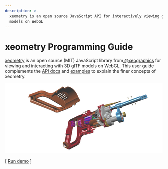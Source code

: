 ```yaml
---
description: >-
  xeometry is an open source JavaScript API for interactively viewing glTF
  models on WebGL
---
```


# xeometry Programming Guide

[xeometry](http://xeometry.org) is an open source \(MIT\) JavaScript library from[ @xeographics](https://twitter.com/xeographics) for viewing and interacting with 3D glTF models on WebGL. This user guide complements the [API docs](http://xeometry.org/docs) and [examples](http://xeometry.org/examples) to explain the finer concepts of xeometry. 

[![](/assets/transforms3.png)](http://xeolabs.com/xeometry/examples/#effects_transforming)

\[ [Run demo](http://xeolabs.com/xeometry/examples/#effects_transforming) \]

